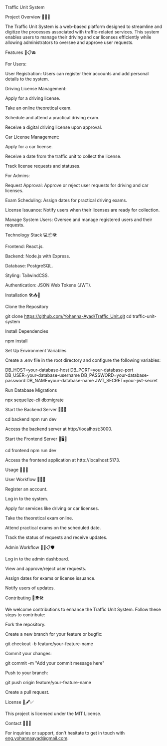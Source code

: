 Traffic Unit System

Project Overview 🚦🚗✨

The Traffic Unit System is a web-based platform designed to streamline and digitize the processes associated with traffic-related services. This system enables users to manage their driving and car licenses efficiently while allowing administrators to oversee and approve user requests.

Features 🌟📋🚘

For Users:

User Registration: Users can register their accounts and add personal details to the system.

Driving License Management:

Apply for a driving license.

Take an online theoretical exam.

Schedule and attend a practical driving exam.

Receive a digital driving license upon approval.

Car License Management:

Apply for a car license.

Receive a date from the traffic unit to collect the license.

Track license requests and statuses.

For Admins:

Request Approval: Approve or reject user requests for driving and car licenses.

Exam Scheduling: Assign dates for practical driving exams.

License Issuance: Notify users when their licenses are ready for collection.

Manage System Users: Oversee and manage registered users and their requests.

Technology Stack 💻📦🛠️

Frontend: React.js.

Backend: Node.js with Express.

Database: PostgreSQL.

Styling: TailwindCSS.

Authentication: JSON Web Tokens (JWT).

Installation 🛠️📥📂

Clone the Repository

git clone https://github.com/Yohanna-Ayad/Traffic_Unit.git
cd traffic-unit-system

Install Dependencies

npm install

Set Up Environment Variables

Create a .env file in the root directory and configure the following variables:

DB_HOST=your-database-host
DB_PORT=your-database-port
DB_USER=your-database-username
DB_PASSWORD=your-database-password
DB_NAME=your-database-name
JWT_SECRET=your-jwt-secret

Run Database Migrations

npx sequelize-cli db:migrate

Start the Backend Server 🚀📡💾

cd backend
npm run dev

Access the backend server at http://localhost:3000.

Start the Frontend Server 🚀🖥️🎨

cd frontend
npm run dev

Access the frontend application at http://localhost:5173.

Usage 📑👥✅

User Workflow 👤💡📝

Register an account.

Log in to the system.

Apply for services like driving or car licenses.

Take the theoretical exam online.

Attend practical exams on the scheduled date.

Track the status of requests and receive updates.

Admin Workflow 👨‍💼📋🛡️

Log in to the admin dashboard.

View and approve/reject user requests.

Assign dates for exams or license issuance.

Notify users of updates.

Contributing 🤝🌍🛠️

We welcome contributions to enhance the Traffic Unit System. Follow these steps to contribute:

Fork the repository.

Create a new branch for your feature or bugfix:

git checkout -b feature/your-feature-name

Commit your changes:

git commit -m "Add your commit message here"

Push to your branch:

git push origin feature/your-feature-name

Create a pull request.

License 📜🖋️✅

This project is licensed under the MIT License.

Contact 📧📞🌟

For inquiries or support, don't hesitate to get in touch with eng.yohannaayad@gmail.com.
